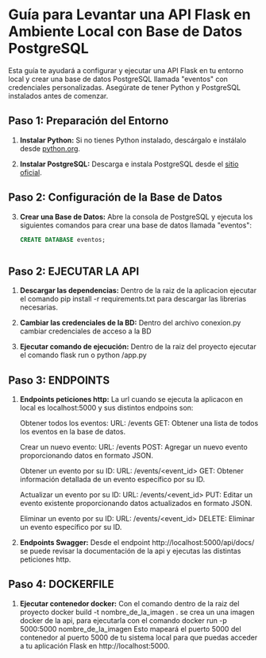 # Guía para Levantar una API Flask en Ambiente Local con Base de Datos PostgreSQL

Esta guía te ayudará a configurar y ejecutar una API Flask en tu entorno local y crear una base de datos PostgreSQL llamada "eventos" con credenciales personalizadas. Asegúrate de tener Python y PostgreSQL instalados antes de comenzar.

## Paso 1: Preparación del Entorno

1. **Instalar Python:** Si no tienes Python instalado, descárgalo e instálalo desde [python.org](https://www.python.org/downloads/).

2. **Instalar PostgreSQL:** Descarga e instala PostgreSQL desde el [sitio oficial](https://www.postgresql.org/download/).

## Paso 2: Configuración de la Base de Datos

3. **Crear una Base de Datos:** Abre la consola de PostgreSQL y ejecuta los siguientes comandos para crear una base de datos llamada "eventos":

   ```sql
   CREATE DATABASE eventos;



## Paso 2: EJECUTAR LA API

1. **Descargar las dependencias:** Dentro de la raiz de la aplicacion ejecutar el comando pip install -r requirements.txt para descargar las librerias necesarias.

2. **Cambiar las credenciales de la BD:** Dentro del archivo conexion.py cambiar credenciales de acceso a la BD

3. **Ejecutar comando de ejecución:** Dentro de la raiz del proyecto ejecutar el comando flask run o python /app.py


## Paso 3: ENDPOINTS

1. **Endpoints peticiones http:**   La url cuando se ejecuta la aplicacon en local es localhost:5000 y sus distintos endpoins son:

     Obtener todos los eventos:
        URL: /events
        GET: Obtener una lista de todos los eventos en la base de datos.

    Crear un nuevo evento:
        URL: /events
        POST: Agregar un nuevo evento proporcionando datos en formato JSON.

    Obtener un evento por su ID:
        URL: /events/<event_id>
        GET: Obtener información detallada de un evento específico por su ID.

    Actualizar un evento por su ID:
        URL: /events/<event_id>
        PUT: Editar un evento existente proporcionando datos actualizados en formato JSON.

    Eliminar un evento por su ID:
        URL: /events/<event_id>
        DELETE: Eliminar un evento específico por su ID.


1. **Endpoints Swagger:** Desde el endpoint http://localhost:5000/api/docs/  se puede revisar la documentación de la api
y ejecutas las distintas peticiones http.


## Paso 4: DOCKERFILE

1. **Ejecutar contenedor docker:**  Con el comando dentro de la raiz del proyecto docker build -t nombre_de_la_imagen .
se crea un una imagen docker de la api, para ejecutarla con el comando docker run -p 5000:5000 nombre_de_la_imagen
Esto mapeará el puerto 5000 del contenedor al puerto 5000 de tu sistema local para que puedas acceder a tu aplicación Flask en http://localhost:5000.
